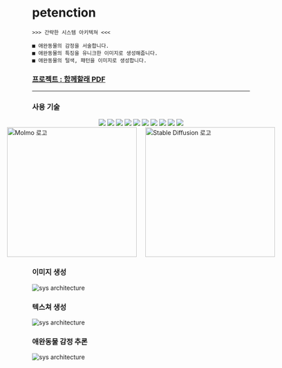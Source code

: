 # petenction
    >>> 간략한 시스템 아키텍쳐 <<<

    ■ 애완동물의 감정을 서술합니다.
    ■ 애완동물의 특징을 유니크한 이미지로 생성해줍니다.
    ■ 애완동물의 털색, 패턴을 이미지로 생성합니다.

### [프로젝트 : 함께할래 PDF](./Petnection.pdf)

---

### 사용 기술 
<div style="text-align: center;">
    <img src="https://img.shields.io/badge/dotenv-ECD53F?style=for-the-badge&logo=dotenv&logoColor=white">
    <img src="https://img.shields.io/badge/python-3776AB?style=for-the-badge&logo=python&logoColor=white">
    <img src="https://img.shields.io/badge/jupyter-F37626?style=for-the-badge&logo=jupyter&logoColor=white">
    <img src="https://img.shields.io/badge/onnx-005CED?style=for-the-badge&logo=onnx&logoColor=white">
    <img src="https://img.shields.io/badge/openai-412991?style=for-the-badge&logo=openai&logoColor=white">
    <img src="https://img.shields.io/badge/anaconda-44A833?style=for-the-badge&logo=anaconda&logoColor=white">
    <img src="https://img.shields.io/badge/langchain-1C3C3C?style=for-the-badge&logo=langchain&logoColor=white">
    <img src="https://img.shields.io/badge/nvidia-76B900?style=for-the-badge&logo=nvidia&logoColor=white">
    <img src="https://img.shields.io/badge/fastapi-009688?style=for-the-badge&logo=fastapi&logoColor=white">
    <img src="https://img.shields.io/badge/gunicorn-499848?style=for-the-badge&logo=gunicorn&logoColor=white">
</div>


<div style="display: flex; justify-content: center; align-items: center; gap: 20px;">
    <img src="https://huggingface.co/allenai/Molmo-7B-D-0924/resolve/main/molmo_logo.png" alt="Molmo 로고" style="width: 300px; height: auto;">
    <img src="https://i.namu.wiki/i/NRHtsUeLWYTqAesTY-x4dBI_oYKE3Oz-vTBYFAXmTsUWCrGkLwTL3RtmgI1e5WSXiy4gwkOhJKtJ90hnQHj9cWTWG-JRAg575_1f31Xm6AgQD0LF_lQftxskZCNmoAlF8LiaINlPteZ9Uq6ND6RzTQ.webp" alt="Stable Diffusion 로고" style="width: 300px; height: auto;">
</div>


### 이미지 생성
![sys architecture]()
### 텍스쳐 생성
![sys architecture]()
### 애완동물 감정 추론
![sys architecture]()